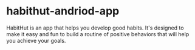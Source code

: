 # habithut-andriod-app
HabitHut is an app that helps you develop good habits. It's designed to make it easy and fun to build a routine of positive behaviors that will help you achieve your goals. 
